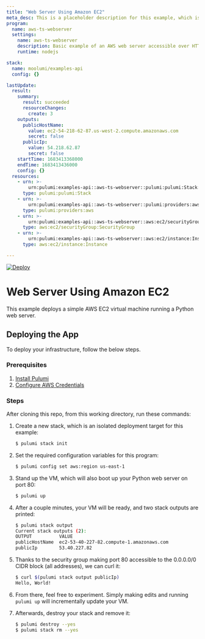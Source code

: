 ```yaml
---
title: "Web Server Using Amazon EC2"
meta_desc: This is a placeholder description for this example, which is an interesting example of how to do something with Pulumi.
program:
  name: aws-ts-webserver
  settings:
    name: aws-ts-webserver
    description: Basic example of an AWS web server accessible over HTTP
    runtime: nodejs

stack:
  name: moolumi/examples-api
  config: {}

lastUpdate:
  result:
    summary:
      result: succeeded
      resourceChanges:
        create: 3
    outputs:
      publicHostName:
        value: ec2-54-218-62-87.us-west-2.compute.amazonaws.com
        secret: false
      publicIp:
        value: 54.218.62.87
        secret: false
    startTime: 1683413368000
    endTime: 1683413436000
    config: {}
  resources:
    - urn: >-
        urn:pulumi:examples-api::aws-ts-webserver::pulumi:pulumi:Stack::aws-ts-webserver-examples-api
      type: pulumi:pulumi:Stack
    - urn: >-
        urn:pulumi:examples-api::aws-ts-webserver::pulumi:providers:aws::default_3_38_1
      type: pulumi:providers:aws
    - urn: >-
        urn:pulumi:examples-api::aws-ts-webserver::aws:ec2/securityGroup:SecurityGroup::web-secgrp
      type: aws:ec2/securityGroup:SecurityGroup
    - urn: >-
        urn:pulumi:examples-api::aws-ts-webserver::aws:ec2/instance:Instance::web-server-www
      type: aws:ec2/instance:Instance

---
```


[![Deploy](https://get.pulumi.com/new/button.svg)](https://app.pulumi.com/new?template=https://github.com/pulumi/examples/blob/master/aws-ts-webserver/README.md)

# Web Server Using Amazon EC2

This example deploys a simple AWS EC2 virtual machine running a Python web server.

## Deploying the App

To deploy your infrastructure, follow the below steps.

### Prerequisites

1. [Install Pulumi](https://www.pulumi.com/docs/get-started/install/)
2. [Configure AWS Credentials](https://www.pulumi.com/docs/intro/cloud-providers/aws/setup/)

### Steps

After cloning this repo, from this working directory, run these commands:

1. Create a new stack, which is an isolated deployment target for this example:

    ```bash
    $ pulumi stack init
    ```

2. Set the required configuration variables for this program:

    ```bash
    $ pulumi config set aws:region us-east-1
    ```

3. Stand up the VM, which will also boot up your Python web server on port 80:

    ```bash
    $ pulumi up
    ```

4. After a couple minutes, your VM will be ready, and two stack outputs are printed:

    ```bash
    $ pulumi stack output
    Current stack outputs (2):
    OUTPUT          VALUE
    publicHostName  ec2-53-40-227-82.compute-1.amazonaws.com
    publicIp        53.40.227.82
    ```

5. Thanks to the security group making port 80 accessible to the 0.0.0.0/0 CIDR block (all addresses), we can curl it:

    ```bash
    $ curl $(pulumi stack output publicIp)
    Hello, World!
    ```

6. From there, feel free to experiment. Simply making edits and running `pulumi up` will incrementally update your VM.

7. Afterwards, destroy your stack and remove it:

    ```bash
    $ pulumi destroy --yes
    $ pulumi stack rm --yes
    ```

